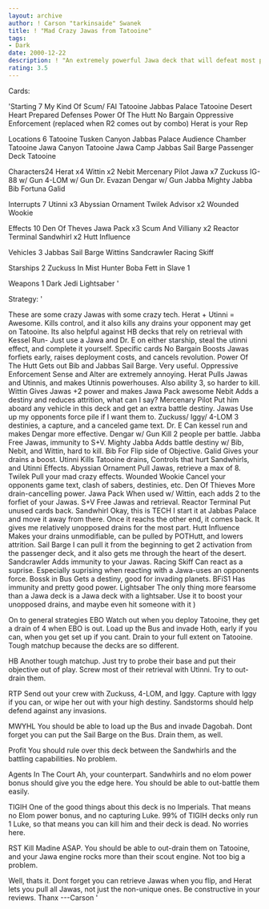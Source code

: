 ```yaml
---
layout: archive
author: ! Carson "tarkinsaide" Swanek
title: ! "Mad Crazy Jawas from Tatooine"
tags:
- Dark
date: 2000-12-22
description: ! "An extremely powerful Jawa deck that will defeat most popular decks these days."
rating: 3.5
---
```

Cards: 

'Starting 7
My Kind Of Scum/ FAI
Tatooine Jabbas Palace
Tatooine Desert Heart
Prepared Defenses
Power Of The Hutt
No Bargain
Oppressive Enforcement (replaced when R2 comes out by combo)
Herat is your Rep

Locations 6
Tatooine  Tusken Canyon
Jabbas Palace	Audience Chamber
Tatooine  Jawa Canyon
Tatooine  Jawa Camp
Jabbas Sail Barge  Passenger Deck
Tatooine

Characters24
Herat x4
Wittin x2
Nebit
Mercenary Pilot
Jawa x7
Zuckuss
IG-88 w/ Gun
4-LOM w/ Gun
Dr. Evazan
Dengar w/ Gun
Jabba
Mighty Jabba
Bib Fortuna
Galid

Interrupts 7
Utinni x3
Abyssian Ornament
Twilek Advisor x2
Wounded Wookie

Effects 10
Den Of Theves
Jawa Pack x3
Scum And Villiany x2
Reactor Terminal
Sandwhirl x2
Hutt Influence

Vehicles 3
Jabbas Sail Barge
Wittins Sandcrawler
Racing Skiff

Starships 2
Zuckuss In Mist Hunter
Boba Fett in Slave 1

Weapons 1
Dark Jedi Lightsaber  '

Strategy: '

These are some crazy Jawas with some crazy tech.  Herat + Utinni = Awesome.  Kills control, and it also kills any drains your opponent may get on Tatooine.  Its also helpful against HB decks that rely on retrieval with Kessel Run- Just use a Jawa and Dr. E on either starship, steal the utinni effect, and complete it yourself.  Specific cards
No Bargain  Boosts Jawas forfiets early, raises deployment costs, and cancels revolution.
Power Of The Hutt  Gets out Bib and Jabbas Sail Barge.  Very useful.
Oppressive Enforcement  Sense and Alter are extremely annoying.
Herat	Pulls Jawas and Utinnis, and makes Utinnis powerhouses.  Also ability 3, so harder to kill.
Wittin  Gives Jawas +2 power and makes Jawa Pack awesome
Nebit	Adds a destiny and reduces attrition, what can I say?
Mercenary Pilot  Put him aboard any vehicle in this deck and get an extra battle destiny.
Jawas	Use up my opponents force pile if I want them to.
Zuckuss/ Iggy/ 4-LOM  3 destinies, a capture, and a canceled game text.
Dr. E	Can kessel run and makes Dengar more effective.
Dengar w/ Gun	Kill 2 people per battle.
Jabba	Free Jawas, immunity to S+V.
Mighty Jabba  Adds battle destiny w/ Bib, Nebit, and Wittin, hard to kill.
Bib  For Flip side of Objective.
Galid	Gives your drains a boost.
Utinni  Kills Tatooine drains, Controls that hurt Sandwhirls, and Utinni Effects.
Abyssian Ornament  Pull Jawas, retrieve a max of 8.
Twilek  Pull your mad crazy effects.
Wounded Wookie  Cancel your opponents game text, clash of sabers, destinies, etc.
Den Of Thieves  More drain-cancelling power.
Jawa Pack  When used w/ Wittin, each adds 2 to the forfiet of your Jawas.
S+V  Free Jawas and retrieval.
Reactor Terminal  Put unused cards back.
Sandwhirl  Okay, this is TECH  I start it at Jabbas Palace and move it away from there.  Once it reachs the other end, it comes back.  It gives me relatively unopposed drains for the most part.
Hutt Influence  Makes your drains unmodifiable, can be pulled by POTHutt, and lowers attrition.
Sail Barge  I can pull it from the beginning to get 2 activation from the passenger deck, and it also gets me through the heart of the desert.
Sandcrawler  Adds immunity to your Jawas.
Racing Skiff  Can react as a suprise.	Especially suprising when reacting with a Jawa-uses an opponents force.
Bossk in Bus  Gets a destiny, good for invading planets.
BFiS1	Has immunity and pretty good power.
Lightsaber  The only thing more fearsome than a Jawa deck is a Jawa deck with a lightsaber.  Use it to boost your unopposed drains, and maybe even hit someone with it )

On to general strategies
EBO  Watch out when you deploy Tatooine, they get a drain of 4 when EBO is out.  Load up the Bus and invade Hoth, early if you can, when you get set up if you cant.  Drain to your full extent on Tatooine.  Tough matchup because the decks are so different.

HB  Another tough matchup.  Just try to probe their base and put their objective out of play.	Screw most of their retrieval with Utinni.  Try to out-drain them.

RTP  Send out your crew with Zuckuss, 4-LOM, and Iggy.  Capture with Iggy if you can, or wipe her out with your high destiny.	Sandstorms should help defend against any invasions.

MWYHL	You should be able to load up the Bus and invade Dagobah.  Dont forget you can put the Sail Barge on the Bus.  Drain them, as well.

Profit  You should rule over this deck between the Sandwhirls and the battling capabilities.  No problem.

Agents In The Court  Ah, your counterpart.  Sandwhirls and no elom power bonus should give you the edge here.	You should be able to out-battle them easily.

TIGIH	One of the good things about this deck is no Imperials.  That means no Elom power bonus, and no capturing Luke.  99% of TIGIH decks only run 1 Luke, so that means you can kill him and their deck is dead.  No worries here.

RST  Kill Madine ASAP.  You should be able to out-drain them on Tatooine, and your Jawa engine rocks more than their scout engine.  Not too big a problem.

Well, thats it.  Dont forget you can retrieve Jawas when you flip, and Herat lets you pull all Jawas, not just the non-unique ones.  Be constructive in your reviews.  Thanx
---Carson '